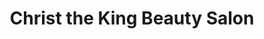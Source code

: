 ---
title: "Christ the King Beauty Salon"
url: /accra/christ-the-king-beauty-salon/
shop: hairdresser
---